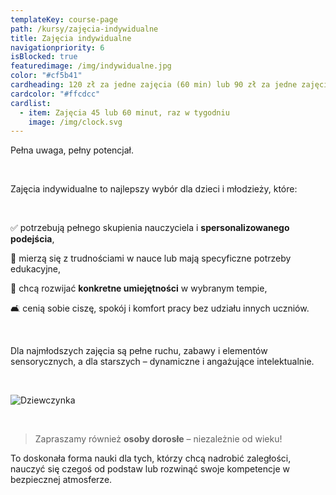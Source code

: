 ```yaml
---
templateKey: course-page
path: /kursy/zajęcia-indywidualne
title: Zajęcia indywidualne
navigationpriority: 6
isBlocked: true
featuredimage: /img/indywidualne.jpg
color: "#cf5b41"
cardheading: 120 zł za jedne zajęcia (60 min) lub 90 zł za jedne zajęcia (45min)
cardcolor: "#ffcdcc"
cardlist:
  - item: Zajęcia 45 lub 60 minut, raz w tygodniu
    image: /img/clock.svg
---
```

Pełna uwaga, pełny potencjał.

<br/>

Zajęcia indywidualne to najlepszy wybór dla dzieci i młodzieży, które:

<br/>

✅ potrzebują pełnego skupienia nauczyciela i **spersonalizowanego podejścia**,

🧠 mierzą się z trudnościami w nauce lub mają specyficzne potrzeby edukacyjne,

🎯 chcą rozwijać **konkretne umiejętności** w wybranym tempie,

🛋️ cenią sobie ciszę, spokój i komfort pracy bez udziału innych uczniów.

<br/>

Dla najmłodszych zajęcia są pełne ruchu, zabawy i elementów sensorycznych, a dla starszych – dynamiczne i angażujące intelektualnie.

<br/>

![](/img/indywidualne.jpg "Dziewczynka")

<br/>

>  Zapraszamy również **osoby dorosłe** – niezależnie od wieku!

To doskonała forma nauki dla tych, którzy chcą nadrobić zaległości, nauczyć się czegoś od podstaw lub rozwinąć swoje kompetencje w bezpiecznej atmosferze.